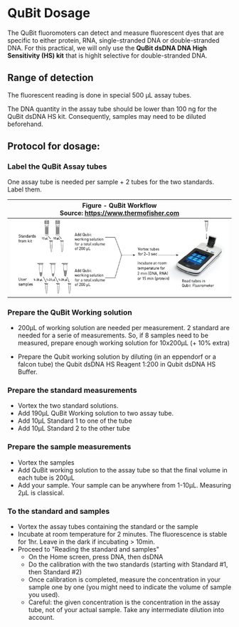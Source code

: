# QuBit Dosage

The QuBit fluoromoters can detect and measure fluorescent dyes that are specific to either protein, RNA, single-stranded DNA or double-stranded DNA. For this practical, we will only use the **QuBit dsDNA DNA High Sensitivity (HS) kit** that is highlt selective for double-stranded DNA.


## Range of detection

The fluorescent reading is done in special 500 µL assay tubes. 

The DNA quantity in the assay tube should be lower than 100 ng for the QuBit dsDNA HS kit. Consequently, samples may need to be diluted beforehand.


## Protocol for dosage:

### Label the QuBit Assay tubes

One assay tube is needed per sample + 2 tubes for the two standards. Label them.

|<b>Figure -  QuBit Workflow</b> <BR> Source: https://www.thermofisher.com|
|:--:|
| ![QuBit workflow](Pictures/QuBit.jpg) |



### Prepare the QuBit Working solution

- 200µL of working solution are needed per measurement. 2 standard are needed for a serie of measurements. So, if 8 samples need to be measured, prepare enough working solution for 10x200µL (+ 10% extra)

- Prepare the Qubit working solution by diluting (in an eppendorf or a falcon tube) the Qubit dsDNA HS Reagent 1:200 
in Qubit dsDNA HS Buffer. 


### Prepare the standard measurements

- Vortex the two standard solutions.
- Add 190µL QuBit Working solution to two assay tube.
- Add 10µL Standard 1 to one of the tube
- Add 10µL Standard 2 to the other tube


### Prepare the sample measurements

- Vortex the samples
- Add QuBit working solution to the assay tube so that the final volume in each tube is 200µL
- Add your sample. Your sample can be anywhere from 1-10µL. Measuring 2µL is  classical.

### To the standard and samples

- Vortex the assay tubes containing the standard or the sample
- Incubate at room temperature for 2 minutes. The fluorescence is stable for 1hr. Leave in the dark if incubating > 10min.
- Proceed to "Reading the standard and samples"
	+ On the Home screen, press DNA, then dsDNA
	+ Do the calibration with the two standards (starting with Standard #1, then Standard #2)
	+ Once calibration is completed, measure the concentration in your sample one by one (you might need to indicate the volume of sample you used).
	+ Careful: the given concentration is the concentration in the assay tube, not of your actual sample. Take any intermediate dilution into account.
	

